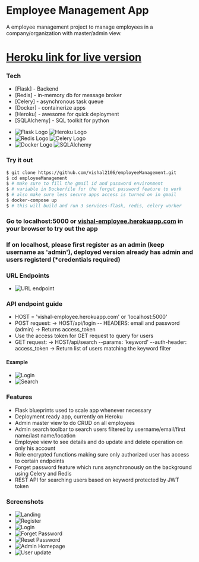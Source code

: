 # Employee Management App

A employee management project to manage employees in a company/organization with master/admin view.

# [Heroku link for live version](vishal-employee.herokuapp.com)

### Tech
* [Flask] - Backend 
* [Redis] - in-memory db for message broker
* [Celery] - asynchronous task queue
* [Docker] - containerize apps
* [Heroku] - awesome for quick deployment
* [SQLAlchemy] - SQL toolkit for python


- ![Flask Logo](/images/flask.jpg) ![Heroku Logo](/images/heroku.png)
- ![Redis Logo](/images/redis.jpg) ![Celery Logo](/images/celery.png)
- ![Docker Logo](/images/docker.jpg) ![SQLAlchemy](/images/sqla.png)

### Try it out

```sh
$ git clone https://github.com/vishal2106/employeeManagement.git
$ cd employeeManagement
$ # make sure to fill the gmail id and password environment
$ # variable in Dockerfile for the forget password feature to work
$ # also make sure less secure apps access is turned on in gmail
$ docker-compose up
$ # this will build and run 3 services-flask, redis, celery worker
```
### Go to localhost:5000 or [vishal-employee.herokuapp.com](vishal-employee.herokuapp.com/) in your browser to try out the app
### If on localhost, please first register as an admin (keep username as 'admin'), deployed version already has admin and users registerd (*credentials required)

### URL Endpoints
- ![URL endpoint](/images/employee.jpeg)

### API endpoint guide
- HOST = 'vishal-employee.herokuapp.com' 
or 'localhost:5000'
- POST request:
 -> HOST/api/login -- HEADERS: email and password (admin)
-> Returns access_token
- Use the access token for GET request to query for users
- GET request: -> HOST/api/search --params: 'keyword' --auth-header: access_token -> Return list of users matching the keyword filter

#### Example
- ![Login](/images/api_login.png)
- ![Search](/images/api_search.png)

### Features
- Flask blueprints used to scale app whenever necessary
- Deployment ready app, currently on Heroku
- Admin master view to do CRUD on all employees
- Admin search toolbar to search users filtered by username/email/first name/last name/location
- Employee view to see details and do update and delete operation on only his account
- Role encrypted functions making sure only authorized user has access to certain endpoints
- Forget password feature which runs asynchronously on the background using Celery and Redis
- REST API for searching users based on keyword protected by JWT token

### Screenshots
- ![Landing](/images/landing.png)
- ![Register](/images/register.png)
- ![Login](/images/login.png)
- ![Forget Password](/images/forget_password.png)
- ![Reset Password](/images/reset_password.png)
- ![Admin Homepage](/images/admin_home.png)
- ![User update](/images/user_show.png)

   
